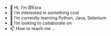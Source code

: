 - 👋 Hi, I’m @Esra
- 👀 I’m interested in something cool
- 🌱 I’m currently learning Python, Java, Selenium
- 💞️ I’m looking to collaborate on 
- 📫 How to reach me ...

<!---
EsraMutlugun/EsraMutlugun is a ✨ special ✨ repository because its `README.md` (this file) appears on your GitHub profile.
You can click the Preview link to take a look at your changes.
--->
